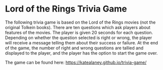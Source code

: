 # Lord of the Rings Trivia Game

The following trivia game is based on the Lord of the Rings movies (not the original Tolkein books).  There are ten questions which ask players about features of the movies.  The player is given 20 seconds for each question.  Depending on whether the question selected is right or wrong, the player will receive a message telling them about their success or failure.  At the end of the game, the number of right and wrong questions are tallied and displayed to the player, and the player has the option to start the game over.

The game can be found here: https://katealaney.github.io/trivia-game/
